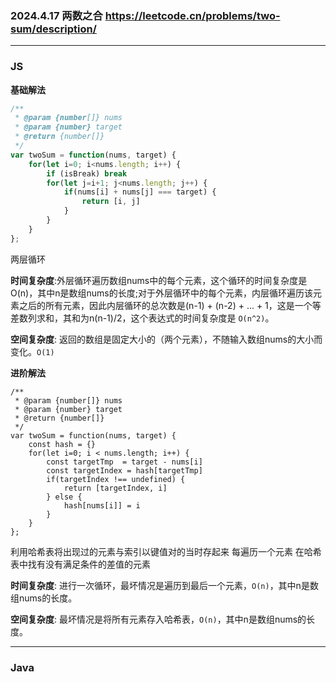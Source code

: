 ### 2024.4.17 两数之合  https://leetcode.cn/problems/two-sum/description/
---
### JS
**基础解法**
```js
/**
 * @param {number[]} nums
 * @param {number} target
 * @return {number[]}
 */
var twoSum = function(nums, target) {
    for(let i=0; i<nums.length; i++) {
        if (isBreak) break
        for(let j=i+1; j<nums.length; j++) {
            if(nums[i] + nums[j] === target) {
                return [i, j]
            }
        }
    }
};
```
两层循环

**时间复杂度**:外层循环遍历数组nums中的每个元素，这个循环的时间复杂度是O(n)，其中n是数组nums的长度;对于外层循环中的每个元素，内层循环遍历该元素之后的所有元素，因此内层循环的总次数是(n-1) + (n-2) + ... + 1，这是一个等差数列求和，其和为n(n-1)/2，这个表达式的时间复杂度是 `O(n^2)`。

**空间复杂度**: 返回的数组是固定大小的（两个元素），不随输入数组nums的大小而变化。`O(1)`

**进阶解法**
```JS
/**
 * @param {number[]} nums
 * @param {number} target
 * @return {number[]}
 */
var twoSum = function(nums, target) {
    const hash = {}
    for(let i=0; i < nums.length; i++) {
        const targetTmp  = target - nums[i]
        const targetIndex = hash[targetTmp]
        if(targetIndex !== undefined) {
            return [targetIndex, i]
        } else {
            hash[nums[i]] = i
        }
    }
};
```
利用哈希表将出现过的元素与索引以键值对的当时存起来  每遍历一个元素 在哈希表中找有没有满足条件的差值的元素

**时间复杂度**: 进行一次循环，最坏情况是遍历到最后一个元素，`O(n)`，其中n是数组nums的长度。

**空间复杂度**: 最坏情况是将所有元素存入哈希表，`O(n)`，其中n是数组nums的长度。

---
### Java
